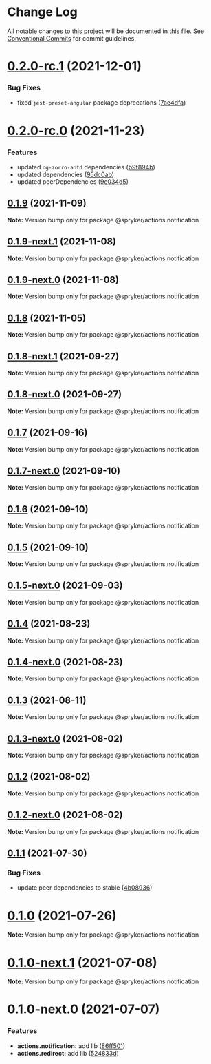 # Change Log

All notable changes to this project will be documented in this file.
See [Conventional Commits](https://conventionalcommits.org) for commit guidelines.

# [0.2.0-rc.1](https://github.com/spryker/ui-components/compare/@spryker/actions.notification@0.2.0-rc.0...@spryker/actions.notification@0.2.0-rc.1) (2021-12-01)


### Bug Fixes

* fixed `jest-preset-angular` package deprecations ([7ae4dfa](https://github.com/spryker/ui-components/commit/7ae4dfa3e60b243490e2ccc50db4f2ffee0b8ab9))





# [0.2.0-rc.0](https://github.com/spryker/ui-components/compare/@spryker/actions.notification@0.1.8-next.1...@spryker/actions.notification@0.2.0-rc.0) (2021-11-23)


### Features

* updated `ng-zorro-antd` dependencies ([b9f894b](https://github.com/spryker/ui-components/commit/b9f894b5c6dd3e469bc8e0f01e251bb29e20e92d))
* updated dependencies ([95dc0ab](https://github.com/spryker/ui-components/commit/95dc0ab04dd4612dc2476ed2b487aee7c7304497))
* updated peerDependencies ([9c034d5](https://github.com/spryker/ui-components/commit/9c034d5d972cbeb9fd90135dd901521b9877247e))





## [0.1.9](https://github.com/spryker/ui-components/compare/@spryker/actions.notification@0.1.9-next.1...@spryker/actions.notification@0.1.9) (2021-11-09)

**Note:** Version bump only for package @spryker/actions.notification





## [0.1.9-next.1](https://github.com/spryker/ui-components/compare/@spryker/actions.notification@0.1.8...@spryker/actions.notification@0.1.9-next.1) (2021-11-08)

**Note:** Version bump only for package @spryker/actions.notification





## [0.1.9-next.0](https://github.com/spryker/zed-gui/compare/@spryker/actions.notification@0.1.8-next.1...@spryker/actions.notification@0.1.9-next.0) (2021-11-08)

**Note:** Version bump only for package @spryker/actions.notification





## [0.1.8](https://github.com/spryker/ui-components/compare/@spryker/actions.notification@0.1.8-next.1...@spryker/actions.notification@0.1.8) (2021-11-05)

**Note:** Version bump only for package @spryker/actions.notification





## [0.1.8-next.1](https://github.com/spryker/ui-components/compare/@spryker/actions.notification@0.1.7...@spryker/actions.notification@0.1.8-next.1) (2021-09-27)

**Note:** Version bump only for package @spryker/actions.notification





## [0.1.8-next.0](https://github.com/spryker/zed-gui/compare/@spryker/actions.notification@0.1.4...@spryker/actions.notification@0.1.8-next.0) (2021-09-27)

**Note:** Version bump only for package @spryker/actions.notification





## [0.1.7](https://github.com/spryker/ui-components/compare/@spryker/actions.notification@0.1.7-next.0...@spryker/actions.notification@0.1.7) (2021-09-16)

**Note:** Version bump only for package @spryker/actions.notification





## [0.1.7-next.0](https://github.com/spryker/ui-components/compare/@spryker/actions.notification@0.1.6...@spryker/actions.notification@0.1.7-next.0) (2021-09-10)

**Note:** Version bump only for package @spryker/actions.notification





## [0.1.6](https://github.com/spryker/ui-components/compare/@spryker/actions.notification@0.1.5-next.0...@spryker/actions.notification@0.1.6) (2021-09-10)

**Note:** Version bump only for package @spryker/actions.notification





## [0.1.5](https://github.com/spryker/ui-components/compare/@spryker/actions.notification@0.1.5-next.0...@spryker/actions.notification@0.1.5) (2021-09-10)

**Note:** Version bump only for package @spryker/actions.notification





## [0.1.5-next.0](https://github.com/spryker/ui-components/compare/@spryker/actions.notification@0.1.4...@spryker/actions.notification@0.1.5-next.0) (2021-09-03)

**Note:** Version bump only for package @spryker/actions.notification





## [0.1.4](https://github.com/spryker/ui-components/compare/@spryker/actions.notification@0.1.4-next.0...@spryker/actions.notification@0.1.4) (2021-08-23)

**Note:** Version bump only for package @spryker/actions.notification





## [0.1.4-next.0](https://github.com/spryker/ui-components/compare/@spryker/actions.notification@0.1.3...@spryker/actions.notification@0.1.4-next.0) (2021-08-23)

**Note:** Version bump only for package @spryker/actions.notification





## [0.1.3](https://github.com/spryker/ui-components/compare/@spryker/actions.notification@0.1.3-next.0...@spryker/actions.notification@0.1.3) (2021-08-11)

**Note:** Version bump only for package @spryker/actions.notification





## [0.1.3-next.0](https://github.com/spryker/ui-components/compare/@spryker/actions.notification@0.1.2...@spryker/actions.notification@0.1.3-next.0) (2021-08-02)

**Note:** Version bump only for package @spryker/actions.notification





## [0.1.2](https://github.com/spryker/ui-components/compare/@spryker/actions.notification@0.1.2-next.0...@spryker/actions.notification@0.1.2) (2021-08-02)

**Note:** Version bump only for package @spryker/actions.notification





## [0.1.2-next.0](https://github.com/spryker/ui-components/compare/@spryker/actions.notification@0.1.1...@spryker/actions.notification@0.1.2-next.0) (2021-08-02)

**Note:** Version bump only for package @spryker/actions.notification





## [0.1.1](https://github.com/spryker/ui-components/compare/@spryker/actions.notification@0.1.0...@spryker/actions.notification@0.1.1) (2021-07-30)


### Bug Fixes

* update peer dependencies to stable ([4b08936](https://github.com/spryker/ui-components/commit/4b0893691360cf4bd66935aed24873266c98c4e4))





# [0.1.0](https://github.com/spryker/ui-components/compare/@spryker/actions.notification@0.1.0-next.1...@spryker/actions.notification@0.1.0) (2021-07-26)

**Note:** Version bump only for package @spryker/actions.notification





# [0.1.0-next.1](https://github.com/spryker/ui-components/compare/@spryker/actions.notification@0.1.0-next.0...@spryker/actions.notification@0.1.0-next.1) (2021-07-08)

**Note:** Version bump only for package @spryker/actions.notification





# 0.1.0-next.0 (2021-07-07)


### Features

* **actions.notification:** add lib ([86ff501](https://github.com/spryker/ui-components/commit/86ff501ca685fb2cfaa950488ef9176adf4b0c74))
* **actions.redirect:** add lib ([524833d](https://github.com/spryker/ui-components/commit/524833d7c1e986e5fc232c8ecd563682304d74af))
